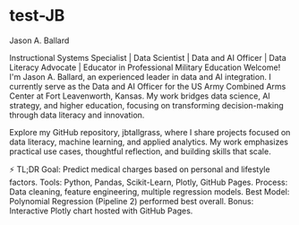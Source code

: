 # test-JB
Jason A. Ballard

Instructional Systems Specialist | Data Scientist | Data and AI Officer | Data Literacy Advocate | Educator in Professional Military Education
Welcome! I'm Jason A. Ballard, an experienced leader in data and AI integration. I currently serve as the Data and AI Officer for the US Army Combined Arms Center at Fort Leavenworth, Kansas. My work bridges data science, AI strategy, and higher education, focusing on transforming decision-making through data literacy and innovation.

Explore my GitHub repository, jbtallgrass, where I share projects focused on data literacy, machine learning, and applied analytics. My work emphasizes practical use cases, thoughtful reflection, and building skills that scale.

⚡ TL;DR
Goal: Predict medical charges based on personal and lifestyle factors.
Tools: Python, Pandas, Scikit-Learn, Plotly, GitHub Pages.
Process: Data cleaning, feature engineering, multiple regression models.
Best Model: Polynomial Regression (Pipeline 2) performed best overall.
Bonus: Interactive Plotly chart hosted with GitHub Pages.